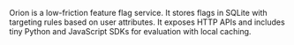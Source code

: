 Orion is a low-friction feature flag service. It stores flags in SQLite with targeting rules based on user attributes.
It exposes HTTP APIs and includes tiny Python and JavaScript SDKs for evaluation with local caching.
